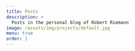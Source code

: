 ```yaml
---
title: Posts
description: >
  Posts in the personal blog of Robert Riemann
image: /assets/img/projects/default.jpg
menu: true
order: 1
---
```

